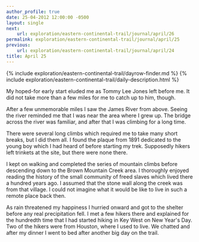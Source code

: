 ```yaml
---
author_profile: true
date: 25-04-2012 12:00:00 -0500
layout: single
next:
    url: exploration/eastern-continental-trail/journal/april/26
permalink: exploration/eastern-continental-trail/journal/april/25
previous:
    url: exploration/eastern-continental-trail/journal/april/24
title: April 25
---
```

{% include exploration/eastern-continental-trail/dayrow-finder.md %}
{% include exploration/eastern-continental-trail/daily-description.html %}

My hoped-for early start eluded me as Tommy Lee Jones left before me. It did not take more than a few miles for me to catch up to him, though.

After a few unmemorable miles I saw the James River from above. Seeing the river reminded me that I was near the area where I grew up. The bridge across the river was familiar, and after that I was climbing for a long time.

There were several long climbs which required me to take many short breaks, but I did them all. I found the plaque from 1891 dedicated to the young boy which I had heard of before starting my trek. Supposedly hikers left trinkets at the site, but there were none there.

I kept on walking and completed the series of mountain climbs before descending down to the Brown Mountain Creek area. I thoroughly enjoyed reading the history of the small community of freed slaves which lived there a hundred years ago. I assumed that the stone wall along the creek was from that village. I could not imagine what it would be like to live in such a remote place back then.

As rain threatened my happiness I hurried onward and got to the shelter before any real precipitation fell. I met a few hikers there and explained for the hundredth time that I had started hiking in Key West on New Year's Day. Two of the hikers were from Houston, where I used to live. We chatted and after my dinner I went to bed after another big day on the trail.